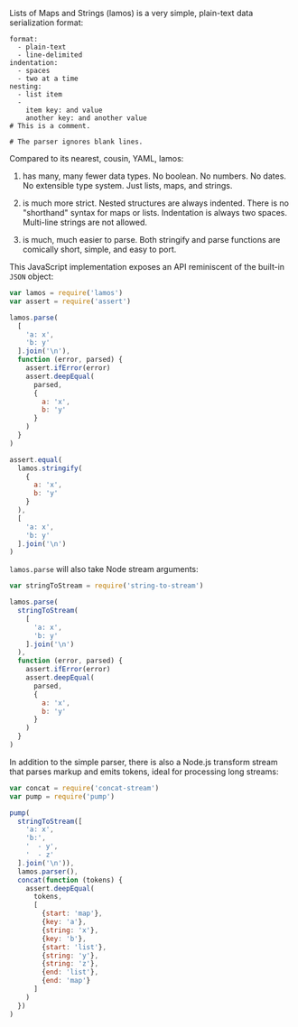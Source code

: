 Lists of Maps and Strings (lamos) is a very simple, plain-text data serialization format:

```lamos
format:
  - plain-text
  - line-delimited
indentation:
  - spaces
  - two at a time
nesting:
  - list item
  -
    item key: and value
    another key: and another value
# This is a comment.

# The parser ignores blank lines.
```

Compared to its nearest, cousin, YAML, lamos:

1.  has many, many fewer data types.  No boolean.  No numbers.  No dates.  No extensible type system.  Just lists, maps, and strings.

2.  is much more strict.  Nested structures are always indented.  There is no "shorthand" syntax for maps or lists.  Indentation is always two spaces.  Multi-line strings are not allowed.

3.  is much, much easier to parse.  Both stringify and parse functions are comically short, simple, and easy to port.

This JavaScript implementation exposes an API reminiscent of the built-in `JSON` object:

```javascript
var lamos = require('lamos')
var assert = require('assert')

lamos.parse(
  [
    'a: x',
    'b: y'
  ].join('\n'),
  function (error, parsed) {
    assert.ifError(error)
    assert.deepEqual(
      parsed,
      {
        a: 'x',
        b: 'y'
      }
    )
  }
)

assert.equal(
  lamos.stringify(
    {
      a: 'x',
      b: 'y'
    }
  ),
  [
    'a: x',
    'b: y'
  ].join('\n')
)
```

`lamos.parse` will also take Node stream arguments:

```javascript
var stringToStream = require('string-to-stream')

lamos.parse(
  stringToStream(
    [
      'a: x',
      'b: y'
    ].join('\n')
  ),
  function (error, parsed) {
    assert.ifError(error)
    assert.deepEqual(
      parsed,
      {
        a: 'x',
        b: 'y'
      }
    )
  }
)
```

In addition to the simple parser, there is also a Node.js transform stream that parses markup and emits tokens, ideal for processing long streams:

```javascript
var concat = require('concat-stream')
var pump = require('pump')

pump(
  stringToStream([
    'a: x',
    'b:',
    '  - y',
    '  - z'
  ].join('\n')),
  lamos.parser(),
  concat(function (tokens) {
    assert.deepEqual(
      tokens,
      [
        {start: 'map'},
        {key: 'a'},
        {string: 'x'},
        {key: 'b'},
        {start: 'list'},
        {string: 'y'},
        {string: 'z'},
        {end: 'list'},
        {end: 'map'}
      ]
    )
  })
)
```
